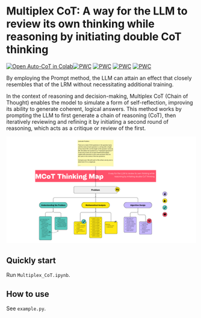 # Multiplex CoT: A way for the LLM to review its own thinking while reasoning by initiating double CoT thinking

[![Open Auto-CoT in Colab](https://colab.research.google.com/assets/colab-badge.svg)](https://colab.research.google.com/drive/1rB3Re3D7alu28JgChFUy6BKmvmNADsdk?usp=sharing)[![PWC](https://img.shields.io/endpoint.svg?url=https://paperswithcode.com/badge/mygo-multiplex-cot-a-method-for-self/gsm8k-on-gsm8k)](https://paperswithcode.com/sota/gsm8k-on-gsm8k?p=mygo-multiplex-cot-a-method-for-self)
[![PWC](https://img.shields.io/endpoint.svg?url=https://paperswithcode.com/badge/mygo-multiplex-cot-a-method-for-self/humaneval-on-humaneval-1)](https://paperswithcode.com/sota/humaneval-on-humaneval-1?p=mygo-multiplex-cot-a-method-for-self)
[![PWC](https://img.shields.io/endpoint.svg?url=https://paperswithcode.com/badge/mygo-multiplex-cot-a-method-for-self/llm-real-life-tasks-on-llm-real-life-tasks)](https://paperswithcode.com/sota/llm-real-life-tasks-on-llm-real-life-tasks?p=mygo-multiplex-cot-a-method-for-self)
[![PWC](https://img.shields.io/endpoint.svg?url=https://paperswithcode.com/badge/mygo-multiplex-cot-a-method-for-self/mmlu-on-mmlu-pro)](https://paperswithcode.com/sota/mmlu-on-mmlu-pro?p=mygo-multiplex-cot-a-method-for-self)


By employing the Prompt method, the LLM can attain an effect that closely resembles that of the LRM without necessitating additional training.

In the context of reasoning and decision-making, Multiplex CoT (Chain of Thought) enables the model to simulate a form of self-reflection, improving its ability to generate coherent, logical answers. This method works by prompting the LLM to first generate a chain of reasoning (CoT), then iteratively reviewing and refining it by initiating a second round of reasoning, which acts as a critique or review of the first.

![Figure 1](Figure_1.png)

## Quickly start

Run `Multiplex_CoT.ipynb`.

## How to use

See `example.py`.
